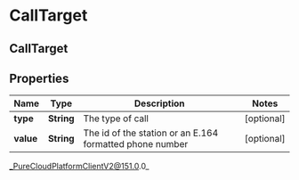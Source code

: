 # CallTarget

## CallTarget

## Properties

|Name | Type | Description | Notes|
|------------ | ------------- | ------------- | -------------|
| **type** | **String** | The type of call | [optional] |
| **value** | **String** | The id of the station or an E.164 formatted phone number | [optional] |



_PureCloudPlatformClientV2@151.0.0_
